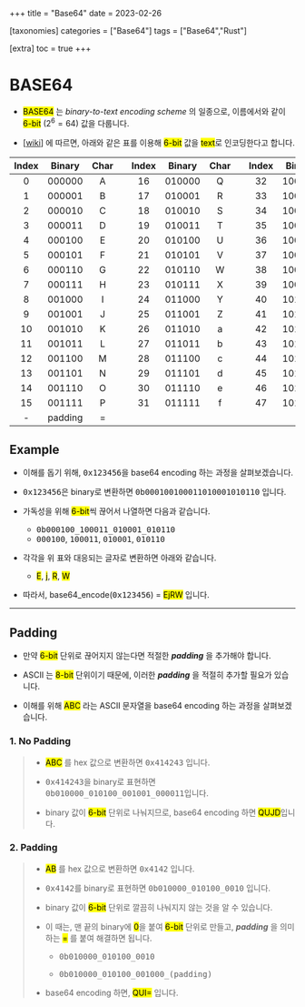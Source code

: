 +++
title = "Base64"
date = 2023-02-26

[taxonomies]
categories = ["Base64"]
tags = ["Base64","Rust"]

[extra]
toc = true
+++

# BASE64

- <mark>BASE64</mark> 는 *binary-to-text encoding scheme* 의 일종으로, 이름에서와 같이 <mark>6-bit</mark> ($2^6 = 64$) 값을 다룹니다.

- [[wiki](https://en.wikipedia.org/wiki/Base64)] 에 따르면, 아래와 같은 표를 이용해 <mark>6-bit</mark> 값을 <mark>text</mark>로 인코딩한다고 합니다.

<center>

|Index|Binary|Char||Index|Binary|Char||Index|Binary|Char||Index|Binary|Char|
|:---:|:---:|:---:|:---:|:---:|:---:|:---:|:---:|:---:|:---:|:---:|:---:|:---:|:---:|:---:|
|0|000000|A||16|010000|Q| |32|100000|g| |48|110000|w||
|1|000001|B| |17|010001|R| |33|100001|h| |49|110001|x| |
|2|000010|C| |18|010010|S| |34|100010|i| |50|110010|y| |
|3|000011|D| |19|010011|T| |35|100011|j| |51|110011|z| |
|4|000100|E| |20|010100|U| |36|100100|k| |52|110100|0| |
|5|000101|F| |21|010101|V| |37|100101|l| |53|110101|1| |
|6|000110|G| |22|010110|W| |38|100110|m| |54|110110|2| |
|7|000111|H| |23|010111|X| |39|100111|n| |55|110111|3| |
|8|001000|I| |24|011000|Y| |40|101000|o| |56|111000|4| |
|9|001001|J| |25|011001|Z| |41|101001|p| |57|111001|5| |
|10|001010|K| |26|011010|a| |42|101010|q||58|111010|6| |
|11|001011|L| |27|011011|b| |43|101011|r||59|111011|7| |
|12|001100|M| |28|011100|c| |44|101100|s||60|111100|8| |
|13|001101|N| |29|011101|d| |45|101101|t||61|111101|8| |
|14|001110|O| |30|011110|e| |46|101110|u||62|111110|+| |
|15|001111|P| |31|011111|f| |47|101111|v||63|111111|/| |
|-|padding|=|

</center>

## Example

- 이해를 돕기 위해, <kbd>0x123456</kbd>을 base64 encoding 하는 과정을 살펴보겠습니다.

- <kbd>0x123456</kbd>은 binary로 변환하면 <kbd>0b000100100011010001010110</kbd> 입니다. 

- 가독성을 위해 <mark>6-bit</mark>씩 끊어서 나열하면 다음과 같습니다.
    - <kbd>0b000100_100011_010001_010110</kbd>
    - <kbd>000100</kbd>, <kbd>100011</kbd>, <kbd>010001</kbd>, <kbd>010110</kbd>

- 각각을 위 표와 대응되는 글자로 변환하면 아래와 같습니다.
    - <mark>E</mark>, <mark>j</mark>, <mark>R</mark>, <mark>W</mark>

- 따라서, base64_encode(<kbd>0x123456</kbd>) = <mark>EjRW</mark> 입니다.

---

## Padding

- 만약 <mark>6-bit</mark> 단위로 끊어지지 않는다면 적절한 ***padding*** 을 추가해야 합니다.

- ASCII 는 <mark>8-bit</mark> 단위이기 때문에, 이러한 ***padding*** 을 적절히 추가할 필요가 있습니다.

- 이해를 위해 <mark>ABC</mark> 라는 ASCII 문자열을 base64 encoding 하는 과정을 살펴보겠습니다.

### 1. No Padding

> - <mark>ABC</mark> 를 hex 값으로 변환하면 <kbd>0x414243</kbd> 입니다.
>
> - <kbd>0x414243</kbd>을 binary로 표현하면 <kbd>0b010000_010100_001001_000011</kbd>입니다.
>
> - binary 값이 <mark>6-bit</mark> 단위로 나눠지므로, base64 encoding 하면 <mark>QUJD</mark>입니다. 

### 2. Padding

> - <mark>AB</mark> 를 hex 값으로 변환하면 <kbd>0x4142</kbd> 입니다.
> 
> - <kbd>0x4142</kbd>를 binary로 표현하면 <kbd>0b010000_010100_0010</kbd> 입니다.
> 
> - binary 값이 <mark>6-bit</mark> 단위로 깔끔히 나눠지지 않는 것을 알 수 있습니다.
>
> - 이 때는, 맨 끝의 binary에 <mark>0</mark>을 붙여 <mark>6-bit</mark> 단위로 만들고, ***padding*** 을 의미하는 <mark>=</mark> 를 붙여 해결하면 됩니다.
> 
>     - <kbd>0b010000_010100_0010</kbd>
> 
>     - <kbd>0b010000_010100_001000_(padding)</kbd>
>
> - base64 encoding 하면, <mark>QUI=</mark> 입니다.
